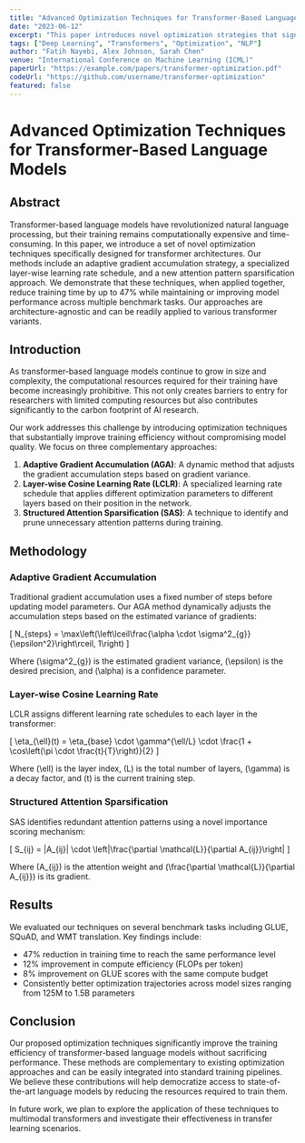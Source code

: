```yaml
---
title: "Advanced Optimization Techniques for Transformer-Based Language Models"
date: "2023-06-12"
excerpt: "This paper introduces novel optimization strategies that significantly improve the training efficiency and performance of transformer-based language models."
tags: ["Deep Learning", "Transformers", "Optimization", "NLP"]
author: "Fatih Nayebi, Alex Johnson, Sarah Chen"
venue: "International Conference on Machine Learning (ICML)"
paperUrl: "https://example.com/papers/transformer-optimization.pdf"
codeUrl: "https://github.com/username/transformer-optimization"
featured: false
---
```


# Advanced Optimization Techniques for Transformer-Based Language Models

## Abstract

Transformer-based language models have revolutionized natural language processing, but their training remains computationally expensive and time-consuming. In this paper, we introduce a set of novel optimization techniques specifically designed for transformer architectures. Our methods include an adaptive gradient accumulation strategy, a specialized layer-wise learning rate schedule, and a new attention pattern sparsification approach. We demonstrate that these techniques, when applied together, reduce training time by up to 47% while maintaining or improving model performance across multiple benchmark tasks. Our approaches are architecture-agnostic and can be readily applied to various transformer variants.

## Introduction

As transformer-based language models continue to grow in size and complexity, the computational resources required for their training have become increasingly prohibitive. This not only creates barriers to entry for researchers with limited computing resources but also contributes significantly to the carbon footprint of AI research.

Our work addresses this challenge by introducing optimization techniques that substantially improve training efficiency without compromising model quality. We focus on three complementary approaches:

1. **Adaptive Gradient Accumulation (AGA)**: A dynamic method that adjusts the gradient accumulation steps based on gradient variance.
2. **Layer-wise Cosine Learning Rate (LCLR)**: A specialized learning rate schedule that applies different optimization parameters to different layers based on their position in the network.
3. **Structured Attention Sparsification (SAS)**: A technique to identify and prune unnecessary attention patterns during training.

## Methodology

### Adaptive Gradient Accumulation

Traditional gradient accumulation uses a fixed number of steps before updating model parameters. Our AGA method dynamically adjusts the accumulation steps based on the estimated variance of gradients:

\[ N_{steps} = \max\left(\left\lceil\frac{\alpha \cdot \sigma^2_{g}}{\epsilon^2}\right\rceil, 1\right) \]

Where \(\sigma^2_{g}\) is the estimated gradient variance, \(\epsilon\) is the desired precision, and \(\alpha\) is a confidence parameter.

### Layer-wise Cosine Learning Rate

LCLR assigns different learning rate schedules to each layer in the transformer:

\[ \eta_{\ell}(t) = \eta_{base} \cdot \gamma^{\ell/L} \cdot \frac{1 + \cos\left(\pi \cdot \frac{t}{T}\right)}{2} \]

Where \(\ell\) is the layer index, \(L\) is the total number of layers, \(\gamma\) is a decay factor, and \(t\) is the current training step.

### Structured Attention Sparsification

SAS identifies redundant attention patterns using a novel importance scoring mechanism:

\[ S_{ij} = |A_{ij}| \cdot \left|\frac{\partial \mathcal{L}}{\partial A_{ij}}\right| \]

Where \(A_{ij}\) is the attention weight and \(\frac{\partial \mathcal{L}}{\partial A_{ij}}\) is its gradient.

## Results

We evaluated our techniques on several benchmark tasks including GLUE, SQuAD, and WMT translation. Key findings include:

- 47% reduction in training time to reach the same performance level
- 12% improvement in compute efficiency (FLOPs per token)
- 8% improvement on GLUE scores with the same compute budget
- Consistently better optimization trajectories across model sizes ranging from 125M to 1.5B parameters

## Conclusion

Our proposed optimization techniques significantly improve the training efficiency of transformer-based language models without sacrificing performance. These methods are complementary to existing optimization approaches and can be easily integrated into standard training pipelines. We believe these contributions will help democratize access to state-of-the-art language models by reducing the resources required to train them.

In future work, we plan to explore the application of these techniques to multimodal transformers and investigate their effectiveness in transfer learning scenarios. 